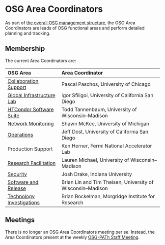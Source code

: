 # OSG Area Coordinators

As part of [the overall OSG management structure](index.md), the OSG Area Coordinators are leads of OSG functional areas
and perform detailed planning and tracking.

## Membership

The current Area Coordinators are:

| OSG Area | Area Coordinator |
| :------- | :--------------- |
| [Collaboration Support](https://opensciencegrid.org/collaboration-support/) | Pascal Paschos, University of Chicago |
| [Global Infrastructure Lab](https://path-cc.io/services/gil/) | Igor Sfiligoi, University of California San Diego |
| [HTCondor Software Suite](https://htcondor.org) | Todd Tannenbaum, University of Wisconsin&ndash;Madison |
| [Network Monitoring](https://opensciencegrid.org/networking/) | Shawn McKee, University of Michigan |
| [Operations](https://opensciencegrid.org/operations/) | Jeff Dost, University of California San Diego |
| Production Support | Ken Herner, Fermi National Accelerator Lab |
| [Research Facilitation](https://opensciencegrid.org/research-facilitation) | Lauren Michael, University of Wisconsin&ndash;Madison |
| [Security](https://opensciencegrid.org/security/) | Josh Drake, Indiana University |
| [Software and Release](https://opensciencegrid.org/technology/) | Brian Lin and Tim Theisen, University of Wisconsin&ndash;Madison |
| [Technology Investigations](https://opensciencegrid.org/technology/) | Brian Bockelman, Morgridge Institute for Research |


## Meetings

There is no longer an OSG Area Coordinators meeting per se.
Instead, the Area Coordinators present at the weekly [OSG-PATh Staff Meeting](staff-meeting.md).

